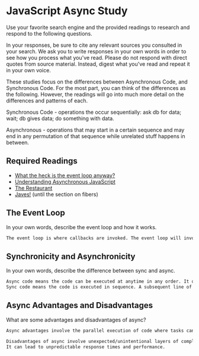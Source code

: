 # JavaScript Async Study

Use your favorite search engine and the provided readings to research and
respond to the following questions.

In your responses, be sure to cite any relevant sources you consulted in your
search. We ask you to write responses in your own words in order to see how you
process what you've read. Please do not respond with direct quotes from source
material. Instead, digest what you've read and repeat it in your own voice.

These studies focus on the differences between Asynchronous Code, and
Synchronous Code. For the most part, you can think of the differences as the
following. However, the readings will go into much more detail on the
differences and patterns of each.

Synchronous Code - operations the occur sequentially: ask db for data; wait; db gives data; do something with data.

Asynchronous - operations that may start in a certain sequence and may end in any permutation of that sequence while unrelated stuff happens in between.

## Required Readings

-   [What the heck is the event loop anyway?](https://www.youtube.com/watch?v=8aGhZQkoFbQ)
-   [Understanding Asynchronous JavaScript](https://www.youtube.com/watch?v=vMfg0xGjcOI)
-   [The Restaurant](https://www.codeschool.com/blog/2014/10/30/understanding-node-js/)
-   [Javes!](https://www.discovermeteor.com/blog/understanding-sync-async-javascript-node/) (until the section on fibers)

## The Event Loop

In your own words, describe the event loop and how it works.

```md
The event loop is where callbacks are invoked. The event loop will invoke callbacks from the task queue and pass them into the stack when the stack is empty.
```

## Synchronicity and Asynchronicity

In your own words, describe the difference between sync and async.

```md
Async code means the code can be executed at anytime in any order. It often means that there is a signal/event that will trigger the code to execute. Multiple async code can be exectuted in parallel.
Sync code means the code is executed in sequence. A subsequent line of code will not execute until the preceding code is finished executing.
```

## Async Advantages and Disadvantages

What are some advantages and disadvantages of async?

```md
Async advantages involve the parallel execution of code where tasks can be passed to other task handlers at the same time. It can simplify and streamline complex operations into small pieces.

Disadvantages of async involve unexpected/unintentional layers of complexity if callbacks are not organized/documented proprerly.
It can lead to unpredictable response times and performance.
```
